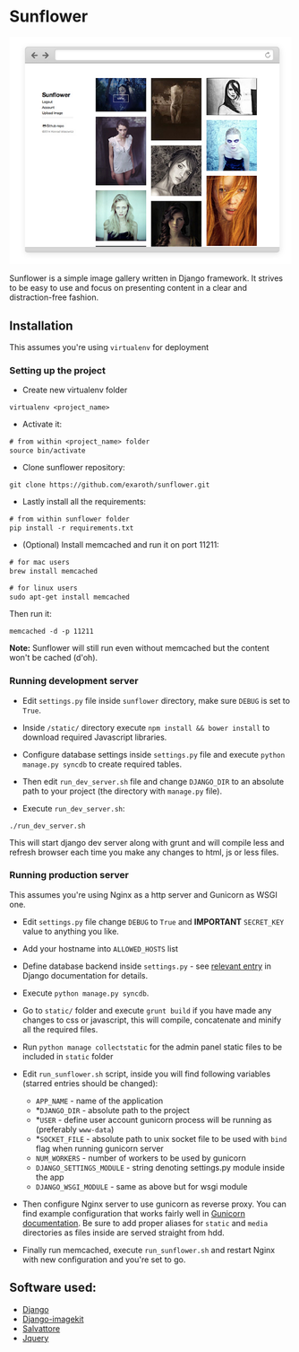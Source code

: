 # Sunflower

![](sunflower_thumb.jpg)

Sunflower is a simple image gallery written in Django framework. It strives to
be easy to use and focus on presenting content in a clear and distraction-free fashion.


## Installation

This assumes you're using `virtualenv` for deployment

### Setting up the project

* Create new virtualenv folder
```shell
virtualenv <project_name>
```

* Activate it:
```shell
# from within <project_name> folder
source bin/activate
```

* Clone sunflower repository:
```shell
git clone https://github.com/exaroth/sunflower.git
```

* Lastly install all the requirements:
```shell
# from within sunflower folder
pip install -r requirements.txt
```

* (Optional) Install memcached and run it on port 11211:
```shell
# for mac users
brew install memcached
```
```shell
# for linux users
sudo apt-get install memcached
```
Then run it:
```shell
memcached -d -p 11211
```

**Note:** Sunflower will still run even without memcached but the content won't be cached (d'oh).

### Running development server

* Edit `settings.py` file inside `sunflower` directory, make sure `DEBUG` is set to `True`.

* Inside `/static/` directory execute `npm install && bower install` to download required Javascript libraries.

* Configure database settings inside `settings.py` file and execute `python manage.py syncdb` to create required tables.

* Then edit `run_dev_server.sh` file and change `DJANGO_DIR` to an absolute path to your project (the directory with `manage.py` file).


* Execute `run_dev_server.sh`:
```shell
./run_dev_server.sh
```
This will start django dev server along with grunt and will compile less and refresh browser each time you make any changes to html, js or less files.


### Running production server

This assumes you're using Nginx as a http server and Gunicorn as WSGI one.

* Edit `settings.py` file change `DEBUG` to `True` and **IMPORTANT** `SECRET_KEY` value to anything you like.
* Add your hostname into `ALLOWED_HOSTS` list
* Define database backend inside `settings.py` - see [relevant entry](https://docs.djangoproject.com/en/dev/ref/databases/) in Django documentation for details.
* Execute `python manage.py syncdb`.
* Go to `static/` folder and execute `grunt build` if you have made any changes to css or javascript, this will compile, concatenate and minify all the required files.
* Run `python manage collectstatic` for the admin panel static files to be included in `static` folder
* Edit `run_sunflower.sh` script, inside you will find following variables (starred entries should be changed):
    + `APP_NAME` - name of the application
    + *`DJANGO_DIR` - absolute path to the project
	+ *`USER` - define user account gunicorn process will be running as (preferably `www-data`)
    + *`SOCKET_FILE` - absolute path to unix socket file to be used with `bind` flag when running gunicorn server
    + `NUM_WORKERS` - number of workers to be used by gunicorn
    + `DJANGO_SETTINGS_MODULE` - string denoting settings.py module inside the app
    + `DJANGO_WSGI_MODULE` - same as above but for wsgi module

* Then configure Nginx server to use gunicorn as reverse proxy. You can find example configuration that works fairly well in [Gunicorn documentation](http://gunicorn-docs.readthedocs.org/en/latest/deploy.html). Be sure to add proper aliases for `static` and `media` directories as files inside are served straight from hdd.
* Finally run memcached, execute `run_sunflower.sh` and restart Nginx with new configuration and you're set to go.

## Software used:

* [Django](https://github.com/django/django)
* [Django-imagekit](https://github.com/django/django)
* [Salvattore](https://github.com/rnmp/salvattore)
* [Jquery](https://github.com/jquery/jquery)
